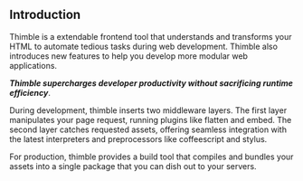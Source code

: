 ## Introduction ##

Thimble is a extendable frontend tool that understands and transforms your HTML to automate tedious tasks during web development. Thimble also introduces new features to help you develop more modular web applications. 

___Thimble supercharges developer productivity without sacrificing runtime efficiency___.

During development, thimble inserts two middleware layers. The first layer manipulates your page request, running plugins like flatten and embed. The second layer catches requested assets, offering seamless integration with the latest interpreters and preprocessors like coffeescript and stylus. 

For production, thimble provides a build tool that compiles and bundles your assets into a single package that you can dish out to your servers.
